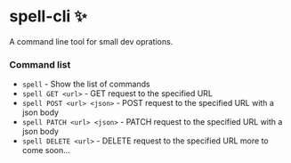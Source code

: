 # spell-cli ✨
A command line tool for small dev oprations.

### Command list
- `spell` - Show the list of commands
- `spell GET <url>` - GET request to the specified URL
- `spell POST <url> <json>` - POST request to the specified URL with a json body
- `spell PATCH <url> <json>` - PATCH request to the specified URL with a json body
- `spell DELETE <url>` - DELETE request to the specified URL
more to come soon...


